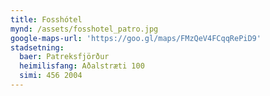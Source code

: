 ```yaml
---
title: Fosshótel
mynd: /assets/fosshotel_patro.jpg
google-maps-url: 'https://goo.gl/maps/FMzQeV4FCqqRePiD9'
stadsetning:
  baer: Patreksfjörður
  heimilisfang: Aðalstræti 100
  simi: 456 2004
---
```


